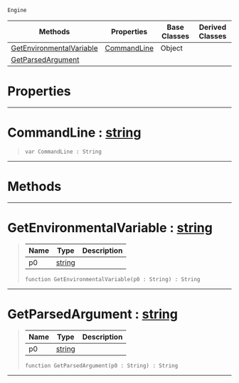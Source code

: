  `Engine`

|Methods|Properties|Base Classes|Derived Classes|
|---|---|---|---|
|[ GetEnvironmentalVariable](https://github.com/PlasmaEngine/PlasmaDocs/blob/master/code_reference/class_reference/environment.markdown#getenvironmentalvariable)|[ CommandLine](https://github.com/PlasmaEngine/PlasmaDocs/blob/master/code_reference/class_reference/environment.markdown#commandline-plasma-engine)|Object| |
|[ GetParsedArgument](https://github.com/PlasmaEngine/PlasmaDocs/blob/master/code_reference/class_reference/environment.markdown#getparsedargument-plasma-e)| | | |


 #  Properties


---  
 #  CommandLine : [string](https://github.com/PlasmaEngine/PlasmaDocs/blob/master/code_reference/lightning_base_types/string.markdown)

> 
> ``` lang=cpp, name=Lightning
> var CommandLine : String


---  
 #  Methods


---  
 #  GetEnvironmentalVariable : [string](https://github.com/PlasmaEngine/PlasmaDocs/blob/master/code_reference/lightning_base_types/string.markdown)

> 
> |Name|Type|Description|
> |---|---|---|
> |p0|[string](https://github.com/PlasmaEngine/PlasmaDocs/blob/master/code_reference/lightning_base_types/string.markdown)| |
> ``` lang=cpp, name=Lightning
> function GetEnvironmentalVariable(p0 : String) : String
> ``` 


---  
 #  GetParsedArgument : [string](https://github.com/PlasmaEngine/PlasmaDocs/blob/master/code_reference/lightning_base_types/string.markdown)

> 
> |Name|Type|Description|
> |---|---|---|
> |p0|[string](https://github.com/PlasmaEngine/PlasmaDocs/blob/master/code_reference/lightning_base_types/string.markdown)| |
> ``` lang=cpp, name=Lightning
> function GetParsedArgument(p0 : String) : String
> ``` 


---  
 

 